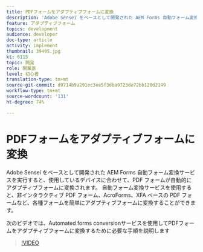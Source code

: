 ```yaml
---
title: PDFフォームをアダプティブフォームに変換
description: 'Adobe Sensei をベースとして開発された AEM Forms 自動フォーム変換サービスを実行すると、使用しているデバイスに合わせて、PDF フォームが自動的にアダプティブフォームに変換されます。 自動フォーム変換サービスを使用すると、非インタラクティブ PDF フォーム、AcroForms、XFA ベースの PDF フォームなど、各種フォームを簡単にアダプティブフォームに変換することができます。 '
feature: アダプティブフォーム
topics: development
audience: developer
doc-type: article
activity: implement
thumbnail: 39495.jpg
kt: 6115
topic: 開発
role: 開業医
level: 初心者
translation-type: tm+mt
source-git-commit: d9714b9a291ec3ee5f3dba9723de72bb120d2149
workflow-type: tm+mt
source-wordcount: '131'
ht-degree: 74%

---
```


# PDFフォームをアダプティブフォームに変換

Adobe Sensei をベースとして開発された AEM Forms 自動フォーム変換サービスを実行すると、使用しているデバイスに合わせて、PDF フォームが自動的にアダプティブフォームに変換されます。 自動フォーム変換サービスを使用すると、非インタラクティブ PDF フォーム、AcroForms、XFA ベースの PDF フォームなど、各種フォームを簡単にアダプティブフォームに変換することができます。 

次のビデオでは、Automated forms conversionサービスを使用してPDFフォームをアダプティブフォームに変換するために必要な手順を説明します

>[!VIDEO](https://video.tv.adobe.com/v/39495/?quality=9&learn=on)

